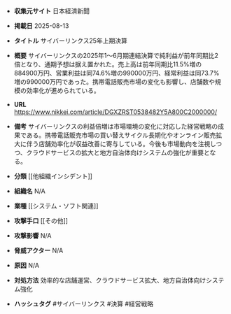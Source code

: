 - **収集元サイト**
日本経済新聞

- **掲載日**
2025-08-13

- **タイトル**
サイバーリンクス25年上期決算

- **概要**
サイバーリンクスの2025年1〜6月期連結決算で純利益が前年同期比2倍となり、通期予想は据え置かれた。売上高は前年同期比11.5%増の884900万円、営業利益は同74.6%増の990000万円、経常利益は同73.7%増の990000万円であった。携帯電話販売市場の変化も影響し、店舗数や規模の効率化が進められている。

- **URL**
https://www.nikkei.com/article/DGXZRST0538482Y5A800C2000000/

- **備考**
サイバーリンクスの利益倍増は市場環境の変化に対応した経営戦略の成果である。携帯電話販売市場の買い替えサイクル長期化やオンライン販売拡大に伴う店舗効率化が収益改善に寄与している。今後も市場動向を注視しつつ、クラウドサービスの拡大と地方自治体向けシステムの強化が重要となる。

- **分類**
[[他組織インシデント]]

- **組織名**
N/A

- **業種**
[[システム・ソフト関連]]

- **攻撃手口**
[[その他]]

- **攻撃影響**
N/A

- **脅威アクター**
N/A

- **原因**
N/A

- **対処方法**
効率的な店舗運営、クラウドサービス拡大、地方自治体向けシステム強化

- **ハッシュタグ**
#サイバーリンクス #決算 #経営戦略
